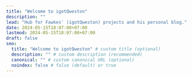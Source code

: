```yaml
---
title: "Welcome to igotQweston"
description: ""
lead: "Hub for Fawkes' (igotQweston) projects and his personal blog."
date: 2024-05-15T18:07:00+07:00
lastmod: 2024-05-15T18:07:00+07:00
draft: false
seo:
  title: "Welcome to igotQweston" # custom title (optional)
  description: "" # custom description (recommended)
  canonical: "" # custom canonical URL (optional)
  noindex: false # false (default) or true
---
```

